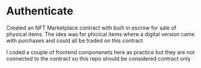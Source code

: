 # Authenticate

Created an NFT Marketplace contract with built in escrow for sale of physical items. The idea was for phicical items where a digital version came with purchases and could all be traded on this contract

I coded a couple of frontend componenets here as practice but they are not connected to the contract so this repo should be considered contract only
